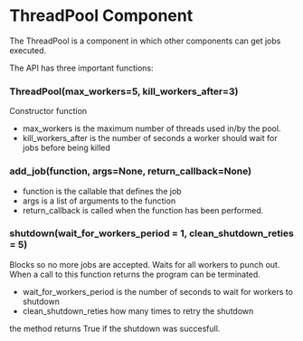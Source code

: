 # ThreadPool Component #
The ThreadPool is a component in which other components can get jobs executed.

The API has three important functions:

### ThreadPool(max\_workers=5, kill\_workers\_after=3) ###
Constructor function
  * max\_workers is the maximum number of threads used in/by the pool.
  * kill\_workers\_after is the number of seconds a worker should wait for jobs before being killed


### add\_job(function, args=None, return\_callback=None) ###
  * function is the callable that defines the job
  * args is a list of arguments to the function
  * return\_callback is called when the function has been performed.

### shutdown(wait\_for\_workers\_period = 1, clean\_shutdown\_reties = 5) ###
Blocks so no more jobs are accepted. Waits for all workers to punch out. When a call to this function returns the program can be terminated.
  * wait\_for\_workers\_period is the number of seconds to wait for workers to shutdown
  * clean\_shutdown\_reties how many times to retry the shutdown

the method returns True if the shutdown was succesfull.

